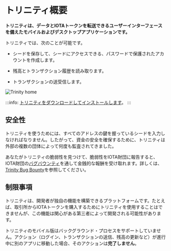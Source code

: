 # トリニティ概要
<!-- # Trinity overview -->

**トリニティは、データとIOTAトークンを転送できるユーザーインターフェースを備えたモバイルおよびデスクトップアプリケーションです。**
<!-- **Trinity is a mobile and desktop application with a user interface that allows you to transfer data and IOTA tokens.** -->

トリニティでは、次のことが可能です。
<!-- Trinity allows you to do the following: -->

* シードを保存して、シードにアクセスできる、パスワードで保護されたアカウントを作成します。
<!-- * Create a password-protected account to store and access your seeds -->
* 残高とトランザクション履歴を読み取ります。
<!-- * Read your balance and transaction history -->
* トランザクションの送受信します。
<!-- * Send and receive transactions -->

![Trinity home](../images/trinity.png)

:::info:
[トリニティをダウンロードしてインストールします](https://trinity.iota.org/)。
:::
<!-- :::info: -->
<!-- [Download and install Trinity](https://trinity.iota.org/) -->
<!-- ::: -->

## 安全性
<!-- ## Security -->

トリニティを使うためには、すべてのアドレスの鍵を握っているシードを入力しなければなりません。したがって、資金の安全を確保するために、トリニティは外部の複数の団体によって何度も監査されてきました。
<!-- To use Trinity, you must enter your seed, which holds the keys to all your addresses. Therefore, to ensure the security of your funds, Trinity has been audited multiple times by external parties. -->

あなたがトリニティの脆弱性を見つけて、脆弱性をIOTA財団に報告すると、IOTA財団の[バグバウンティ](https://bugcrowd.com/iota)を通して金銭的な報酬を受け取れます。詳しくは、[Trinity Bug Bounty](https://blog.iota.org/trinity-public-bug-bounty-df9d2512e50)を参照してください。
<!-- If you find a vulnerability and you report it to us, you'll receive a monetary reward through our [bug bounty](https://bugcrowd.com/iota). For more information, see [Trinity Bug Bounty](https://blog.iota.org/trinity-public-bug-bounty-df9d2512e50). -->

## 制限事項
<!-- ## Limitations -->

トリニティは、開発者が独自の機能を構築できるプラットフォームです。たとえば、取引所からIOTAトークンを購入するためにトリニティを使用することはできませんが、この機能は関心がある第三者によって開発される可能性があります。
<!-- Trinity is a platform on which developers can build their own features. Although you can't use Trinity to buy IOTA tokens from an exchange for example, this feature could be developed by an interested third party. -->

トリニティのモバイル版はバックグラウンド・プロセスをサポートしていません。アクション（ログイン、トランザクションの送信、残高の更新など）が進行中に別のアプリに移動した場合、そのアクションは**完了しません**。
<!-- Trinity mobile does not support background processes. If you navigate to another app while an action (for example, logging in, sending transactions, and refreshing your balance) is ongoing, that action **won't** be completed. -->
